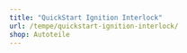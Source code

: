 ```yaml
---
title: "QuickStart Ignition Interlock"
url: /tempe/quickstart-ignition-interlock/
shop: Autoteile
---
```


